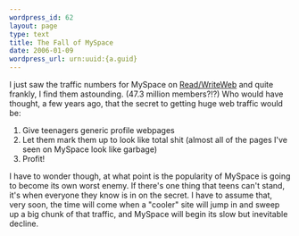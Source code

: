 ```yaml
--- 
wordpress_id: 62
layout: page
type: text
title: The Fall of MySpace
date: 2006-01-09  
wordpress_url: urn:uuid:{a.guid}
---
```

<p>I just saw the traffic numbers for MySpace on <a href="http://www.readwriteweb.com/archives/latest_sns_numb.php" title="Latest SNS Numbers - MySpace Streaks Ahead">Read/WriteWeb</a> and quite frankly, I find them astounding.  (47.3 million members?!?)  Who would have thought, a few years ago, that the secret to getting huge web traffic would be:</p>

<ol>
<li>Give teenagers generic profile webpages </li>
<li>Let them mark them up to look like total shit (almost all of the pages I've seen on MySpace look like garbage)</li>
<li>Profit!</li>
</ol>

<p>I have to wonder though, at what point is the popularity of MySpace is going to become its own worst enemy.  If there's one thing that teens can't stand, it's when everyone they know is in on the secret.  I have to assume that, very soon, the time will come when a "cooler" site will jump in and sweep up a big chunk of that traffic, and MySpace will begin its slow but inevitable decline.</p>
